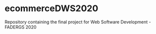 # ecommerceDWS2020
Repository containing the final project for Web Software Development - FADERGS 2020
